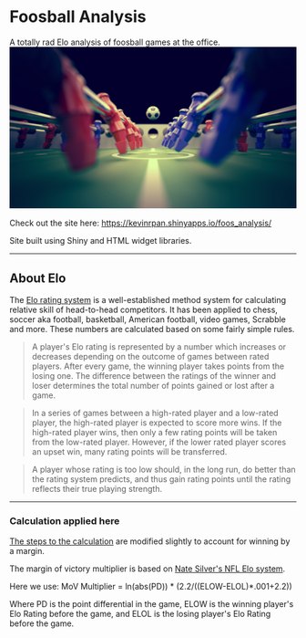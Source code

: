Foosball Analysis
=================

A totally rad Elo analysis of foosball games at the office.
![totally rad foos banner](https://raw.githubusercontent.com/kevinrpan/foos-analysis/master/img/foos_banner.jpg)

Check out the site here:
https://kevinrpan.shinyapps.io/foos_analysis/

Site built using Shiny and HTML widget libraries. 


***

## About Elo

The [Elo rating system](https://en.wikipedia.org/wiki/Elo_rating_system) is a well-established method system for calculating relative skill of head-to-head competitors. It has been applied to chess, soccer aka football, basketball, American football, video games, Scrabble and more. These numbers are calculated based on some fairly simple rules.

> A player's Elo rating is represented by a number which increases or decreases depending on the outcome of games between rated players. After every game, the winning player takes points from the losing one. The difference between the ratings of the winner and loser determines the total number of points gained or lost after a game. 

> In a series of games between a high-rated player and a low-rated player, the high-rated player is expected to score more wins. If the high-rated player wins, then only a few rating points will be taken from the low-rated player. However, if the lower rated player scores an upset win, many rating points will be transferred. 

> A player whose rating is too low should, in the long run, do better than the rating system predicts, and thus gain rating points until the rating reflects their true playing strength.

***

### Calculation applied here
[The steps to the calculation](https://metinmediamath.wordpress.com/2013/11/27/how-to-calculate-the-elo-rating-including-example/) are modified slightly to account for winning by a margin.

The margin of victory multiplier is based on [Nate Silver's NFL Elo system](http://fivethirtyeight.com/datalab/introducing-nfl-elo-ratings/).

Here we use: MoV Multiplier = ln(abs(PD)) * (2.2/((ELOW-ELOL)*.001+2.2))

Where PD is the point differential in the game, ELOW is the winning player's Elo Rating before the game, and ELOL is the losing player's Elo Rating before the game.
